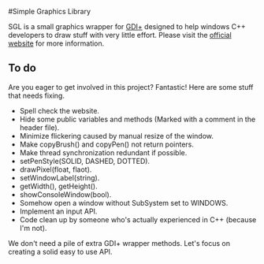#Simple Graphics Library

SGL is a small graphics wrapper for [GDI+](http://msdn.microsoft.com/en-us/library/windows/desktop/ms533798(v=vs.85).aspx) designed to help windows C++ developers to draw stuff with very little effort. Please visit the [official website](http://orjehag.se/SGL) for more information.

## To do

Are you eager to get involved in this project? Fantastic! Here are some stuff that needs fixing.

* Spell check the website.
* Hide some public variables and methods (Marked with a comment in the header file).
* Minimize flickering caused by manual resize of the window.
* Make copyBrush() and copyPen() not return pointers.
* Make thread synchronization redundant if possible.
* setPenStyle(SOLID, DASHED, DOTTED).
* drawPixel(float, flaot).
* setWindowLabel(string).
* getWidth(), getHeight().
* showConsoleWindow(bool).
* Somehow open a window without SubSystem set to WINDOWS.
* Implement an input API.
* Code clean up by someone who's actually experienced in C++ (because I'm not).

We don't need a pile of extra GDI+ wrapper methods. Let's focus on creating a solid easy to use API.
